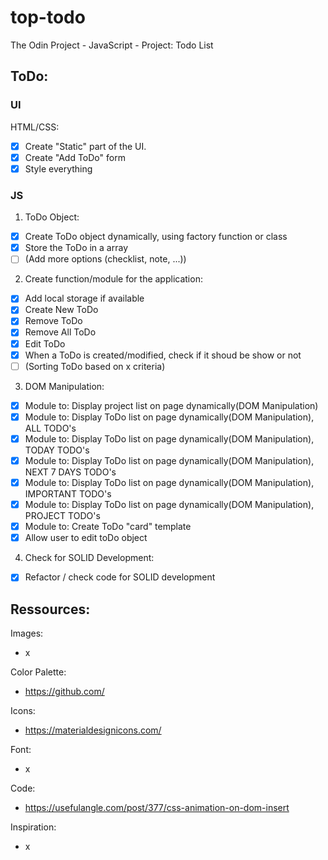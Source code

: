 # top-todo
The Odin Project - JavaScript - Project: Todo List

## ToDo:

### UI
HTML/CSS:
- [x] Create "Static" part of the UI.
- [x] Create "Add ToDo" form
- [x] Style everything

### JS

1. ToDo Object:
- [x] Create ToDo object dynamically, using factory function or class 
- [x] Store the ToDo in a array
- [ ] (Add more options (checklist, note, ...))

2. Create function/module for the application:
- [x] Add local storage if available
- [x] Create New ToDo
- [x] Remove ToDo
- [x] Remove All ToDo
- [x] Edit ToDo
- [x] When a ToDo is created/modified, check if it shoud be show or not 
- [ ] (Sorting ToDo based on x criteria)

3. DOM Manipulation:
- [x] Module to: Display project list on page dynamically(DOM Manipulation)
- [x] Module to: Display ToDo list on page dynamically(DOM Manipulation), ALL TODO's
- [x] Module to: Display ToDo list on page dynamically(DOM Manipulation), TODAY TODO's
- [x] Module to: Display ToDo list on page dynamically(DOM Manipulation), NEXT 7 DAYS TODO's
- [x] Module to: Display ToDo list on page dynamically(DOM Manipulation), IMPORTANT TODO's
- [x] Module to: Display ToDo list on page dynamically(DOM Manipulation), PROJECT TODO's
- [x] Module to: Create ToDo "card" template
- [x] Allow user to edit toDo object

4. Check for SOLID Development:
- [x] Refactor / check code for SOLID development

## Ressources:
Images:
- x

Color Palette:
- https://github.com/

Icons:
- https://materialdesignicons.com/

Font:
- x

Code:
- https://usefulangle.com/post/377/css-animation-on-dom-insert

Inspiration:
- x

